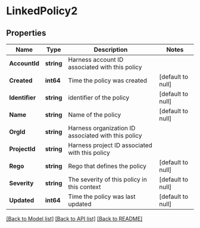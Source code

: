 # LinkedPolicy2

## Properties
Name | Type | Description | Notes
------------ | ------------- | ------------- | -------------
**AccountId** | **string** | Harness account ID associated with this policy | 
**Created** | **int64** | Time the policy was created | [default to null]
**Identifier** | **string** | identifier of the policy | [default to null]
**Name** | **string** | Name of the policy | [default to null]
**OrgId** | **string** | Harness organization ID associated with this policy | 
**ProjectId** | **string** | Harness project ID associated with this policy | 
**Rego** | **string** | Rego that defines the policy | [default to null]
**Severity** | **string** | The severity of this policy in this context | [default to null]
**Updated** | **int64** | Time the policy was last updated | [default to null]

[[Back to Model list]](../README.md#documentation-for-models) [[Back to API list]](../README.md#documentation-for-api-endpoints) [[Back to README]](../README.md)

